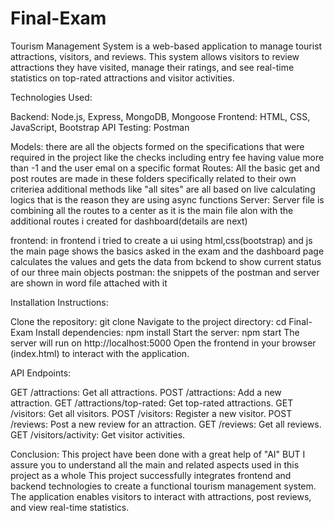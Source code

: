 # Final-Exam
Tourism Management System is a web-based application to manage tourist attractions, visitors, and reviews. This system allows visitors to review attractions they have visited, manage their ratings, and see real-time statistics on top-rated attractions and visitor activities.


Technologies Used:

Backend: Node.js, Express, MongoDB, Mongoose
Frontend: HTML, CSS, JavaScript, Bootstrap
API Testing: Postman

Models: 
        there are all the objects formed on the specifications that were required in the project like the checks including entry fee having value more than -1 and the user emal on a specific format
Routes:
        All the basic get and post routes are made in these folders specifically related to their own criteriea
        additional methods like "all sites" are all based on live calculating logics that is the reason they are using async functions
Server:
        Server file is combining all the routes to a center as it is the main file alon with the additional routes i created for dashboard(details are next)

frontend:
        in frontend i tried to create a ui using html,css(bootstrap) and js 
        the main page shows the basics asked in the exam and the dashboard page calculates the values and gets the data from bckend to show current status of our three main objects
postman:
        the snippets of the postman and server are shown in word file attached with it

Installation Instructions:

Clone the repository: git clone <repository-link>
Navigate to the project directory: cd Final-Exam
Install dependencies: npm install
Start the server: npm start
The server will run on http://localhost:5000
Open the frontend in your browser (index.html) to interact with the application.

API Endpoints:

GET /attractions: Get all attractions.
POST /attractions: Add a new attraction.
GET /attractions/top-rated: Get top-rated attractions.
GET /visitors: Get all visitors.
POST /visitors: Register a new visitor.
POST /reviews: Post a new review for an attraction.
GET /reviews: Get all reviews.
GET /visitors/activity: Get visitor activities.

Conclusion: This project have been done with a great help of "AI" BUT I assure you to understand all the main and related aspects used in this project as a whole This project successfully integrates frontend and backend technologies to create a functional tourism management system. The application enables visitors to interact with attractions, post reviews, and view real-time statistics.